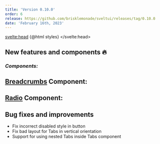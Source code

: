 ```yaml
---
title: 'Version 0.10.0'
order: 6
release: https://github.com/brisklemonade/sveltui/releases/tag/0.10.0
date: 'February 16th, 2023'
---
```


<script>
    import { MinorHeading } from 'components'
	  import { Demo, BreadcrumbsDemos, RadioDemos, } from '@svelteuidev/demos';

    const styles = `<style id='svelteui-inject-body' type='text/css'>.article>*:nth-child(3){margin-top:1rem!important;}<\/style>`;
</script>

<svelte:head>
{@html styles}
</svelte:head>

<MinorHeading />

## New features and components 🔥

### _Components:_

## [Breadcrumbs](core/breadcrumbs) Component:

<Demo demo={BreadcrumbsDemos.usage} toggle={true} />

## [Radio](core/radio) Component:

<Demo demo={RadioDemos.configurator} toggle={true} />

## Bug fixes and improvements

- Fix incorrect disabled style in button
- Fix bad layout for Tabs in vertical orientation
- Support for using nested Tabs inside Tabs component
